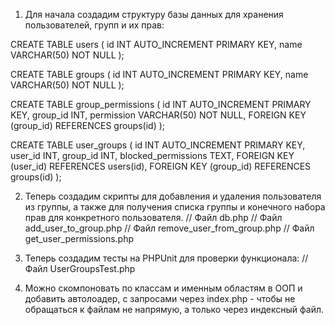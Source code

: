 1. Для начала создадим структуру базы данных для хранения пользователей, групп и их прав:

CREATE TABLE users (
    id INT AUTO_INCREMENT PRIMARY KEY,
    name VARCHAR(50) NOT NULL
);

CREATE TABLE groups (
    id INT AUTO_INCREMENT PRIMARY KEY,
    name VARCHAR(50) NOT NULL
);

CREATE TABLE group_permissions (
    id INT AUTO_INCREMENT PRIMARY KEY,
    group_id INT,
    permission VARCHAR(50) NOT NULL,
    FOREIGN KEY (group_id) REFERENCES groups(id)
);

CREATE TABLE user_groups (
    id INT AUTO_INCREMENT PRIMARY KEY,
    user_id INT,
    group_id INT,
    blocked_permissions TEXT,
    FOREIGN KEY (user_id) REFERENCES users(id),
    FOREIGN KEY (group_id) REFERENCES groups(id)
);

2. Теперь создадим скрипты для добавления и удаления пользователя из группы, а также для получения списка группы и конечного набора прав для конкретного пользователя. // Файл db.php // Файл add_user_to_group.php // Файл remove_user_from_group.php // Файл get_user_permissions.php

3. Теперь создадим тесты на PHPUnit для проверки функционала: // Файл UserGroupsTest.php

4. Можно скомпоновать по классам и именным областям в ООП и добавить автолоадер, с запросами через index.php - чтобы не обращаться к файлам не напрямую, а только через индексный файл.
